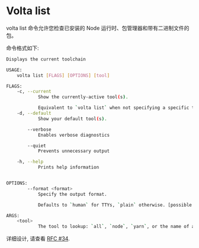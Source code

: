 # Volta list

volta list 命令允许您检查已安装的 Node 运行时、包管理器和带有二进制文件的包。

命令格式如下:

```bash
Displays the current toolchain

USAGE:
    volta list [FLAGS] [OPTIONS] [tool]

FLAGS:
    -c, --current
            Show the currently-active tool(s).

            Equivalent to `volta list` when not specifying a specific tool.
    -d, --default
            Show your default tool(s).

        --verbose
            Enables verbose diagnostics

        --quiet
            Prevents unnecessary output

    -h, --help
            Prints help information


OPTIONS:
        --format <format>
            Specify the output format.

            Defaults to `human` for TTYs, `plain` otherwise. [possible values: human, plain]

ARGS:
    <tool>
            The tool to lookup: `all`, `node`, `yarn`, or the name of a package or binary.
```

详细设计, 请查看 [RFC #34](https://github.com/volta-cli/rfcs/pull/34).

